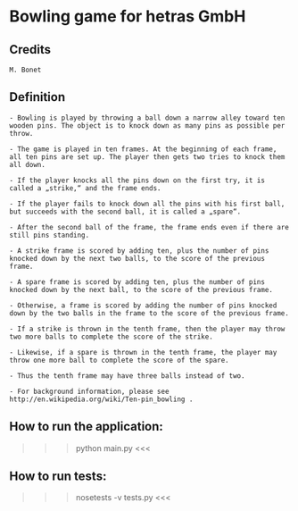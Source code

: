 # Bowling game for hetras GmbH

## Credits 
    M. Bonet 

## Definition

    - Bowling is played by throwing a ball down a narrow alley toward ten wooden pins. The object is to knock down as many pins as possible per throw.

    - The game is played in ten frames. At the beginning of each frame, all ten pins are set up. The player then gets two tries to knock them all down.

    - If the player knocks all the pins down on the first try, it is called a „strike,“ and the frame ends.

    - If the player fails to knock down all the pins with his first ball, but succeeds with the second ball, it is called a „spare“.

    - After the second ball of the frame, the frame ends even if there are still pins standing.

    - A strike frame is scored by adding ten, plus the number of pins knocked down by the next two balls, to the score of the previous frame.

    - A spare frame is scored by adding ten, plus the number of pins knocked down by the next ball, to the score of the previous frame.

    - Otherwise, a frame is scored by adding the number of pins knocked down by the two balls in the frame to the score of the previous frame.

    - If a strike is thrown in the tenth frame, then the player may throw two more balls to complete the score of the strike.

    - Likewise, if a spare is thrown in the tenth frame, the player may throw one more ball to complete the score of the spare. 

    - Thus the tenth frame may have three balls instead of two.

    - For background information, please see http://en.wikipedia.org/wiki/Ten-pin_bowling .


## How to run the application:
>>> python main.py <<<

## How to run tests:
>>> nosetests -v tests.py <<<
